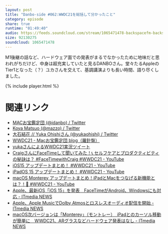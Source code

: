```yaml
---
layout: post
title: "Danbo-side #062:WWDC21を総括して分かったこと"
category: episode
share: true
runtime: "01:49:40"
audio: https://feeds.soundcloud.com/stream/1065471478-backspacefm-backspacefm-d062-2.mp3
size: 92130275
soundcloud: 1065471478
---
```


M1後継の話など、ハードウェア面での発表がまるでなかったために地味だと思われがちだけど、中身は超充実していたと見るDANBOさん。堂々たるAppleのTier1となった（？）ユカさんを交えて、基調講演よりも長い時間、語り尽くしました。

{% include player.html %}

# 関連リンク
* [MACお宝鑑定団 (@idanbo) / Twitter](https://twitter.com/idanbo)
* [Koya Matsuo (@mazzo) / Twitter](https://twitter.com/mazzo)
* [大石結花 // Yuka Ohishiさん (@yukaohishi) / Twitter](https://twitter.com/yukaohishi)
* [WWDC21 - Macお宝鑑定団 blog（羅針盤）](http://www.macotakara.jp/blog/tag/WWDC21/tpl/tagSearch.html)
* [yukaさんによるWWDC21実況ツイート](https://twitter.com/yukaohishi/status/1401946821400879106)
* [CraigさんにFaceTimeして聞いてみた！📞 セルフケアとプロダクティビティの秘訣は？ #FaceTimewithCraig #WWDC21 - YouTube](https://www.youtube.com/watch?v=ZZrVBi0SQ2E)
* [iOS15 アップデートまとめ！ #WWDC21 - YouTube](https://www.youtube.com/watch?v=Bk2X5UHoNjM)
* [iPadOS 15 アップデートまとめ！ #WWDC21 - YouTube](https://www.youtube.com/watch?v=x69M1vn5RM4)
* [macOS Monterey アップデートまとめ！iPadとMacをつなげる新機能とは？！👀 #WWDC21 - YouTube](https://www.youtube.com/watch?v=EN20NLw2cUA)
* [Apple、最新iOS「iOS 15」を発表　FaceTimeがAndroid、Windowsにも対応 - ITmedia NEWS](https://www.itmedia.co.jp/news/articles/2106/08/news071.html)
* [Apple、Apple MusicでDolby Atmosとロスレスオーディオ配信を開始 - ITmedia NEWS](https://www.itmedia.co.jp/news/articles/2106/08/news130.html)
* [macOS次バージョンは「Monterey」（モントレー）　iPadとのカーソル移動が簡単に　WWDC21、ARグラスなどハードウェア発表はなし - ITmedia NEWS](https://www.itmedia.co.jp/news/articles/2106/08/news066.html)
